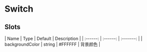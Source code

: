 # Switch
## Slots

| Name | Type | Default | Description |
| :------: | :------: | :-------: |
| backgroundColor | string | #FFFFFF | 背景颜色 |
